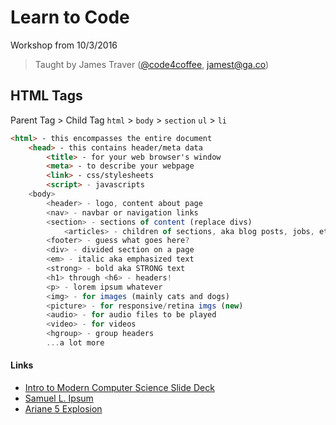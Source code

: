 # Learn to Code
Workshop from 10/3/2016

> Taught by James Traver ([@code4coffee](https://twitter.com/code4coffee), jamest@ga.co)

## HTML Tags

Parent Tag > Child Tag
`html` > `body` > `section`
`ul` > `li`


```html
<html> - this encompasses the entire document
	<head> - this contains header/meta data
		<title> - for your web browser's window
		<meta> - to describe your webpage
		<link> - css/stylesheets
		<script> - javascripts
	<body>
		<header> - logo, content about page
		<nav> - navbar or navigation links
		<section> - sections of content (replace divs)
			<articles> - children of sections, aka blog posts, jobs, etc
		<footer> - guess what goes here?
		<div> - divided section on a page
		<em> - italic aka emphasized text
		<strong> - bold aka STRONG text
		<h1> through <h6> - headers!
		<p> - lorem ipsum whatever
		<img> - for images (mainly cats and dogs)
		<picture> - for responsive/retina imgs (new)
		<audio> - for audio files to be played
		<video> - for videos
		<hgroup> - group headers
		...a lot more
```


#### Links

- [Intro to Modern Computer Science Slide Deck](https://prezi.com/lxsmeaue4mda/intro-to-modern-computer-science/)
- [Samuel L. Ipsum](http://slipsum.com/)
- [Ariane 5 Explosion](https://www.youtube.com/watch?v=kYUrqdUyEpI)
